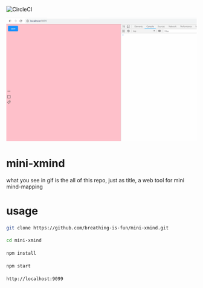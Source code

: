 ![CircleCI](https://img.shields.io/circleci/project/github/breathing-is-fun/mini-xmind/master.svg)

![img](./docs/assets/demo.gif)

# mini-xmind

what you see in gif is the all of this repo, just as title, a web tool for mini mind-mapping

# usage
``` bash
git clone https://github.com/breathing-is-fun/mini-xmind.git

cd mini-xmind

npm install

npm start

http://localhost:9099
```